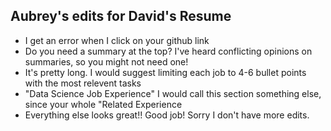 ## Aubrey's edits for David's Resume

- I get an error when I click on your github link
- Do you need a summary at the top? I've heard conflicting opinions on summaries, so you might not need one!
- It's pretty long. I would suggest limiting each job to 4-6 bullet points with the most relevent tasks
- "Data Science Job Experience" I would call this section something else, since your whole "Related Experience
- Everything else looks great!! Good job! Sorry I don't have more edits.
